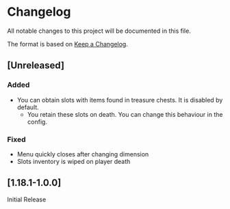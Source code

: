 # Changelog
All notable changes to this project will be documented in this file.

The format is based on [Keep a Changelog](https://keepachangelog.com/en/1.0.0/).

## [Unreleased]

### Added
- You can obtain slots with items found in treasure chests. It is disabled by default.
  - You retain these slots on death. You can change this behaviour in the config.

### Fixed
- Menu quickly closes after changing dimension
- Slots inventory is wiped on player death

## [1.18.1-1.0.0]

Initial Release

